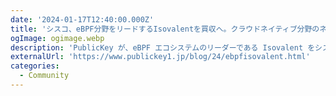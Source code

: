 ```yaml
---
date: '2024-01-17T12:40:00.000Z'
title: 'シスコ、eBPF分野をリードするIsovalentを買収へ。クラウドネイティブ分野のネットワーキングなど強化'
ogImage: ogimage.webp
description: 'PublicKey が、eBPF エコシステムのリーダーである Isovalent をシスコが買収したことを報告'
externalUrl: 'https://www.publickey1.jp/blog/24/ebpfisovalent.html'
categories:
  - Community
---
```

